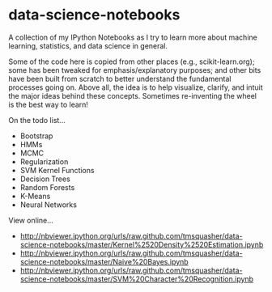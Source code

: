 data-science-notebooks
======================

A collection of my IPython Notebooks as I try to learn more about machine learning, statistics, and data science in general.

Some of the code here is copied from other places (e.g., scikit-learn.org); some has been tweaked for emphasis/explanatory purposes; and other bits have been built from scratch to better understand the fundamental processes going on. Above all, the idea is to help visualize, clarify, and intuit the major ideas behind these concepts. Sometimes re-inventing the wheel is the best way to learn!

On the todo list...
- Bootstrap
- HMMs
- MCMC
- Regularization
- SVM Kernel Functions
- Decision Trees
- Random Forests
- K-Means
- Neural Networks

View online...
- http://nbviewer.ipython.org/urls/raw.github.com/tmsquasher/data-science-notebooks/master/Kernel%2520Density%2520Estimation.ipynb
- http://nbviewer.ipython.org/urls/raw.github.com/tmsquasher/data-science-notebooks/master/Naive%20Bayes.ipynb
- http://nbviewer.ipython.org/urls/raw.github.com/tmsquasher/data-science-notebooks/master/SVM%20Character%20Recognition.ipynb
